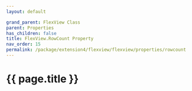 ```yaml
---
layout: default

grand_parent: FlexView Class
parent: Properties
has_children: false
title: FlexView.RowCount Property
nav_order: 15
permalink: /package/extension4/flexview/flexview/properties/rowcount
---
```

# {{ page.title }}